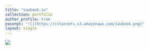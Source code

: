 ```yaml
---
title: "savbook.io"
collection: portfolio
author_profile: true
excerpt: "![](https://cvlassets.s3.amazonaws.com/savbook.png)"
layout: single
---
```


![](https://cvlassets.s3.amazonaws.com/savbook.png)
